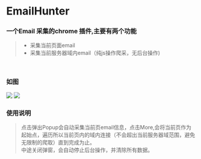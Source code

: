 # EmailHunter
### 一个Email 采集的chrome 插件,主要有两个功能
> * 采集当前页面email
> * 采集当前服务器域内email（纯js操作爬采，无后台操作)
<br>

### 如图<br>
![](https://github.com/momodae/EmailHunter/blob/master/image/md_normal.png)
![](https://github.com/momodae/EmailHunter/blob/master/image/md_scan.png)
<br>

### 使用说明
> 点击弹出Popup会自动采集当前页email信息，点击More,会将当前页作为起始点，遍历所以当前页内的域内连接（不会超出当前服务器域范围，避免无限制的爬取）直到完成为止。<br>
> 中途关闭弹窗，会自动停止后台操作，并清除所有数据。


